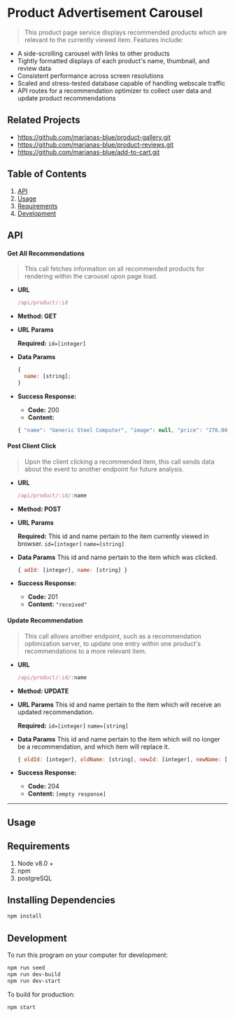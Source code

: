 # Product Advertisement Carousel

> This product page service displays recommended products which are relevant to the currently viewed item. Features include:

- A side-scrolling carousel with links to other products
- Tightly formatted displays of each product's name, thumbnail, and review data
- Consistent performance across screen resolutions
- Scaled and stress-tested database capable of handling webscale traffic
- API routes for a recommendation optimizer to collect user data and update product recommendations

## Related Projects

- https://github.com/marianas-blue/product-gallery.git
- https://github.com/marianas-blue/product-reviews.git
- https://github.com/marianas-blue/add-to-cart.git

## Table of Contents

1. [API](#API)
2. [Usage](#Usage)
3. [Requirements](#requirements)
4. [Development](#development)

## API

#### Get All Recommendations

> This call fetches information on all recommended products for rendering within the carousel upon page load.

- **URL**

  ```js
  /api/product/:id
  ```

- **Method: GET**

- **URL Params**

  **Required:**
  `id=[integer]`

- **Data Params**

  ```js
  {
    name: [string];
  }
  ```

- **Success Response:**

  - **Code:** 200 <br />
  - **Content:**

  ```js
  { "name": "Generic Steel Computer", "image": null, "price": "276.00", "category": "Automotive", "manufacturer": "Hoppe, Sporer and Fadel", "id": 1, "avgReview": "4.5", "reviewCount": 1428, "isPrime": false }
  ```

#### Post Client Click

> Upon the client clicking a recommended item, this call sends data about the event to another endpoint for future analysis.

- **URL**

  ```js
  /api/product/:id/:name
  ```

- **Method: POST**

- **URL Params**

  **Required:**
  This id and name pertain to the item currently viewed in browser.
  `id=[integer]`
  `name=[string]`

- **Data Params**
  This id and name pertain to the item which was clicked.

  ```js
  { adId: [integer], name: [string] }
  ```

- **Success Response:**

  - **Code:** 201 <br />
  - **Content:** `"received"`

#### Update Recommendation

> This call allows another endpoint, such as a recommendation optimization server, to update one entry within one product's recommendations to a more relevant item.

- **URL**

  ```js
  /api/product/:id/:name
  ```

- **Method: UPDATE**

- **URL Params**
  This id and name pertain to the item which will receive an updated recommendation.

  **Required:**
  `id=[integer]`
  `name=[string]`

- **Data Params**
  This id and name pertain to the item which will no longer be a recommendation, and which item will replace it.

  ```js
  { oldId: [integer], oldName: [string], newId: [integer], newName: [string] }
  ```

- **Success Response:**

  - **Code:** 204 <br />
  - **Content:** `[empty response]`

---

## Usage

## Requirements

1. Node v8.0 +
2. npm
3. postgreSQL

## Installing Dependencies

```sh
npm install
```

## Development

To run this program on your computer for development:

```sh
npm run seed
npm run dev-build
npm run dev-start
```

To build for production:

```sh
npm start
```
